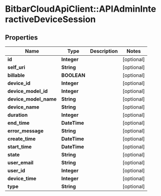 # BitbarCloudApiClient::APIAdminInteractiveDeviceSession

## Properties
Name | Type | Description | Notes
------------ | ------------- | ------------- | -------------
**id** | **Integer** |  | [optional] 
**self_uri** | **String** |  | [optional] 
**billable** | **BOOLEAN** |  | [optional] 
**device_id** | **Integer** |  | [optional] 
**device_model_id** | **Integer** |  | [optional] 
**device_model_name** | **String** |  | [optional] 
**device_name** | **String** |  | [optional] 
**duration** | **Integer** |  | [optional] 
**end_time** | **DateTime** |  | [optional] 
**error_message** | **String** |  | [optional] 
**create_time** | **DateTime** |  | [optional] 
**start_time** | **DateTime** |  | [optional] 
**state** | **String** |  | [optional] 
**user_email** | **String** |  | [optional] 
**user_id** | **Integer** |  | [optional] 
**device_time** | **Integer** |  | [optional] 
**type** | **String** |  | [optional] 

